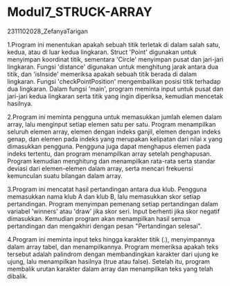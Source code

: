 # Modul7_STRUCK-ARRAY
2311102028_ZefanyaTarigan


1.Program ini menentukan apakah sebuah titik terletak di dalam salah satu, kedua, atau di luar kedua lingkaran. Struct 'Point' digunakan untuk menyimpan koordinat titik, sementara 'Circle' menyimpan pusat dan jari-jari lingkaran. Fungsi 'distance' digunakan untuk menghitung jarak antara dua titik, dan 'isInside' memeriksa apakah sebuah titik berada di dalam lingkaran. Fungsi 'checkPointPosition' mengembalikan posisi titik terhadap dua lingkaran. Dalam fungsi 'main', program meminta input untuk pusat dan jari-jari kedua lingkaran serta titik yang ingin diperiksa, kemudian mencetak hasilnya.

2.Program ini meminta pengguna untuk memasukkan jumlah elemen dalam array, lalu menginput setiap elemen satu per satu. Program menampilkan seluruh elemen array, elemen dengan indeks ganjil, elemen dengan indeks genap, dan elemen pada indeks yang merupakan kelipatan dari nilai x yang dimasukkan pengguna. Pengguna juga dapat menghapus elemen pada indeks tertentu, dan program menampilkan array setelah penghapusan. Program kemudian menghitung dan menampilkan rata-rata serta standar deviasi dari elemen-elemen dalam array, serta mencari frekuensi kemunculan suatu bilangan dalam array.

3.Program ini mencatat hasil pertandingan antara dua klub. Pengguna memasukkan nama klub A dan klub B, lalu memasukkan skor setiap pertandingan. Program menyimpan pemenang setiap pertandingan dalam variabel 'winners' atau 'draw' jika skor seri. Input berhenti jika skor negatif dimasukkan. Kemudian program akan menampilkan hasil semua pertandingan dan mengakhiri dengan pesan "Pertandingan selesai".

4.Program ini meminta input teks hingga karakter titik (.), menyimpannya dalam array tabel, dan menampilkannya. Program memeriksa apakah teks tersebut adalah palindrom dengan membandingkan karakter dari ujung ke ujung, lalu menampilkan hasilnya (true atau false). Setelah itu, program membalik urutan karakter dalam array dan menampilkan teks yang telah dibalik.
